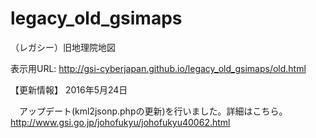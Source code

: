 # legacy_old_gsimaps
（レガシー）旧地理院地図

表示用URL: http://gsi-cyberjapan.github.io/legacy_old_gsimaps/old.html



【更新情報】
2016年5月24日

　アップデート(kml2jsonp.phpの更新)を行いました。詳細はこちら。http://www.gsi.go.jp/johofukyu/johofukyu40062.html

